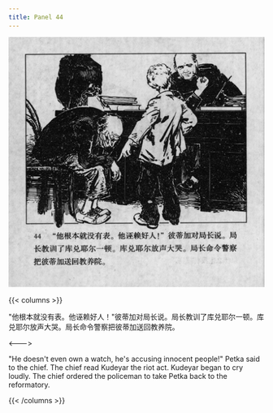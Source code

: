 ```yaml
---
title: Panel 44
---
```


![biao page](./../../../images/biao/seifert0726_biao_0048_044.jpg)

{{< columns >}}

"他根本就没有表。他诬赖好人！"彼蒂加对局长说。局长教训了库兑耶尔一顿。库兑耶尔放声大哭。局长命令警察把彼蒂加送回教养院。

<--->

"He doesn't even own a watch, he's accusing innocent people!" Petka said to the chief. The chief read Kudeyar the riot act. Kudeyar began to cry loudly. The chief ordered the policeman to take Petka back to the reformatory.

{{< /columns >}}
